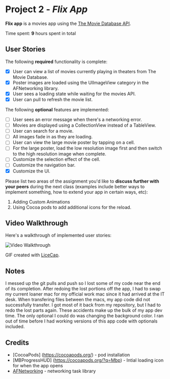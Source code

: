 # Project 2 - *Flix App*

**Flix app** is a movies app using the [The Movie Database API](http://docs.themoviedb.apiary.io/#).

Time spent: **9** hours spent in total

## User Stories

The following **required** functionality is complete:

- [x] User can view a list of movies currently playing in theaters from The Movie Database.
- [x] Poster images are loaded using the UIImageView category in the AFNetworking library.
- [x] User sees a loading state while waiting for the movies API.
- [x] User can pull to refresh the movie list.

The following **optional** features are implemented:

- [ ] User sees an error message when there's a networking error.
- [ ] Movies are displayed using a CollectionView instead of a TableView.
- [ ] User can search for a movie.
- [ ] All images fade in as they are loading.
- [ ] User can view the large movie poster by tapping on a cell.
- [ ] For the large poster, load the low resolution image first and then switch to the high resolution image when complete.
- [ ] Customize the selection effect of the cell.
- [ ] Customize the navigation bar.
- [x] Customize the UI.

Please list two areas of the assignment you'd like to **discuss further with your peers** during the next class (examples include better ways to implement something, how to extend your app in certain ways, etc):

1. Adding Custom Animations
2. Using Cocoa pods to add additional icons for the reload.

## Video Walkthrough

Here's a walkthrough of implemented user stories:

<img src='http://i.imgur.com/zZkVUmC.gif' title='Flix Walkthrough' width='' alt='Video Walkthrough' />

GIF created with [LiceCap](http://www.cockos.com/licecap/).

## Notes
I messed up the git pulls and push so I lost some of my code near the end of its completion. After redoing the lost portions off the app, I had to swap my current loaner mac for my official work mac since it had arrived at the IT desk. When transfering files between the macs, my app code did not successfully transfer. I got most of it back from my repository, but I had to redo the lost parts again. These accidents make up the bulk of my app dev time. The only optional I could do was changing the background color. I ran out of time before I had working versions of this app code with optionals included.

## Credits

- [CocoaPods] (https://cocoapods.org/) - pod installation
- [MBProgressHUD] (https://cocoapods.org/?q=Mbp) - Intial loading icon for when the app opens
- [AFNetworking](https://github.com/AFNetworking/AFNetworking) - networking task library
